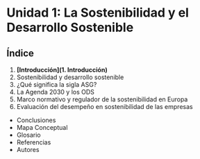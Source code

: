 # Unidad 1: La Sostenibilidad y el Desarrollo Sostenible

## Índice

1. **[Introducción](1. Introducción)**
2. Sostenibilidad y desarrollo sostenible
3. ¿Qué significa la sigla ASG?
4. La Agenda 2030 y los ODS
5. Marco normativo y regulador de la sostenibilidad en Europa
6. Evaluación del desempeño en sostenibilidad de las empresas

- Conclusiones
- Mapa Conceptual
- Glosario
- Referencias
- Autores
